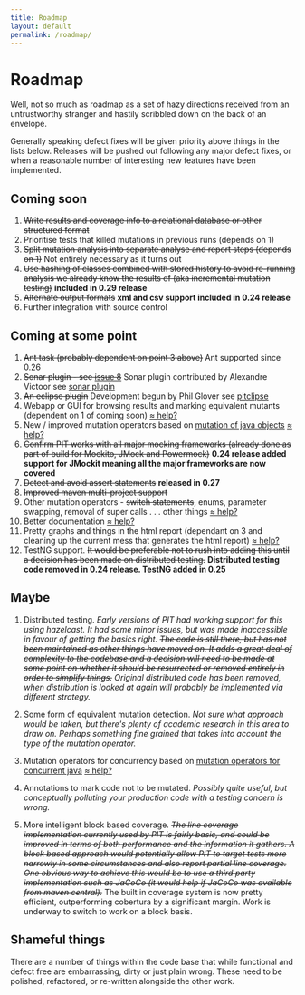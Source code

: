 ```yaml
---
title: Roadmap
layout: default
permalink: /roadmap/
---
```


# Roadmap

Well, not so much as roadmap as a set of hazy directions received from an untrustworthy
stranger and hastily scribbled down on the back of an envelope.

Generally speaking defect fixes will be given priority above things in the lists below. Releases will be pushed out following any major defect fixes, or
when a reasonable number of interesting new features have been implemented.

## Coming soon

1. <del>Write results and coverage info to a relational database or other structured format</del>
2. Prioritise tests that killed mutations in previous runs (depends on 1)
3. <del>Split mutation analysis into separate analyse and report steps (depends on 1)</del> Not entirely necessary as it turns out
4. <del>Use hashing of classes combined with stored history to avoid re-running analysis we already know the results of (aka incremental mutation testing)</del> **included in 0.29 release**
5. <del>Alternate output formats</del> **xml and csv support included in 0.24 release**
6. Further integration with source control

## Coming at some point

1. <del>Ant task (probably dependent on point 3 above)</del> Ant supported since 0.26 
2. <del>Sonar plugin - see <a href="http://code.google.com/p/pitestrunner/issues/detail?id=8">issue 8</a></del> Sonar plugin contributed by Alexandre Victoor see [sonar plugin](https://github.com/VinodAnandan/sonar-pitest)
3. <del>An eclipse plugin</del> Development begun by Phil Glover see [pitclipse](https://github.com/philglover/pitclipse)
4. Webapp or GUI for browsing results and marking equivalent mutants (dependent on 1 of coming soon) [&asymp; help?](/how_to_help/)
5. New / improved mutation operators based on [mutation of java objects](http://www.cs.colostate.edu/~bieman/Pubs/AlexanderBiemanGhoshJiISSRE02.pdf) [&asymp; help?](/how_to_help/)
6. <del>Confirm PIT works with all major mocking frameworks (already done as part of build for Mockito, JMock and Powermock)</del> **0.24 release added support for JMockit meaning all the major frameworks are now covered**
7. <del>Detect and avoid assert statements</del> **released in 0.27**
8. <del>Improved maven multi-project support</del>
9. Other mutation operators - <del>switch statements</del>, enums, parameter swapping, removal of super calls . . . other things [&asymp; help?](/how_to_help/)
10. Better documentation [&asymp; help?](/how_to_help/)
11. Pretty graphs and things in the html report (dependant on 3 and cleaning up the current mess that generates the html report) [&asymp; help?](/how_to_help/)
12. TestNG support. <del>It would be preferable not to rush into adding this until a decision has been made on distributed testing.</del> **Distributed testing code removed in 0.24 release. TestNG added in 0.25**

## Maybe

1. Distributed testing. *Early versions of PIT had working support for this using hazelcast. It had some minor issues, but was made inaccessible in favour of getting the basics
right. <del>The code is still there, but has not been maintained as other things have moved on. It adds a great deal of complexity to the codebase and a decision
will need to be made at some point on whether it should be resurrected or removed entirely in order to simplify things.</del> Original distributed code has been removed, when distribution is looked at again will probably be implemented via different strategy.*

2. Some form of equivalent mutation detection. *Not sure what approach would be taken, but there's plenty of academic research in this area to draw on. Perhaps something fine grained
that takes into account the type of the mutation operator.*

3. Mutation operators for concurrency based on [mutation operators for concurrent java](http://www.cs.queensu.ca/~cordy/Papers/BCD_ConcOps_Mutation06.pdf) [&asymp; help?](/how_to_help/)

4. Annotations to mark code not to be mutated. *Possibly quite useful, but conceptually polluting your production code with a testing concern is wrong.*

5. More intelligent block based coverage. <del>*The line coverage implementation currently used by PIT is fairly basic, and could be improved in terms of both performance and the information it gathers. A block based approach would potentially allow PIT to target tests more
narrowly in some circumstances and also report partial line coverage. One obvious way to achieve this would be to use
a third party implementation such as JaCoCo (it would help if JaCoCo was available from maven central).*</del> The built in coverage system is now pretty efficient, outperforming cobertura by a significant margin. Work is underway to switch to work on a block basis.

## Shameful things

There are a number of things within the code base that while functional and defect free are embarrassing, dirty or just plain wrong. These need to be polished, refactored, or re-written alongside the other work.

